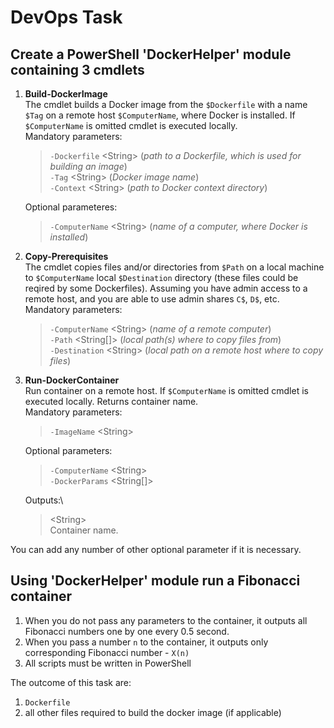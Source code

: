 <!DOCTYPE html>

<h1 id="devops-task">DevOps Task</h1>
<h2 id="create-a-powershell-dockerhelper-module-containing-3-cmdlets">Create a PowerShell 'DockerHelper' module containing 3 cmdlets</h2>
<ol>
<li>
<p><strong>Build-DockerImage</strong><br>
The cmdlet builds a Docker image from the <code>$Dockerfile</code> with a name <code>$Tag</code> on a remote host <code>$ComputerName</code>, where Docker is installed. If <code>$ComputerName</code> is omitted cmdlet is executed locally.<br>
Mandatory parameters:</p>
<blockquote>
<p><code>-Dockerfile</code> &lt;String&gt; (<em>path to a Dockerfile, which is used for building an image</em>)<br>
<code>-Tag</code> &lt;String&gt; (<em>Docker image name</em>)<br>
<code>-Context</code> &lt;String&gt; (<em>path to Docker context directory</em>)</p>
</blockquote>
<p>Optional parameteres:</p>
<blockquote>
<p><code>-ComputerName</code> &lt;String&gt; (<em>name of a computer, where Docker is installed</em>)</p>
</blockquote>
</li>
<li>
<p><strong>Copy-Prerequisites</strong><br>
The cmdlet copies files and/or directories from <code>$Path</code> on a local machine to <code>$ComputerName</code> local <code>$Destination</code> directory (these files could be reqired by some Dockerfiles). Assuming you have admin access to a remote host, and you are able to use admin shares <code>C$</code>, <code>D$</code>, etc.<br>
Mandatory parameters:</p>
<blockquote>
<p><code>-ComputerName</code> &lt;String&gt; (<em>name of a remote computer</em>)<br>
<code>-Path</code> &lt;String[]&gt; (<em>local path(s) where to copy files from</em>)<br>
<code>-Destination</code> &lt;String&gt; (<em>local path on a remote host where to copy files</em>)</p>
</blockquote>
</li>
<li>
<p><strong>Run-DockerContainer</strong><br>
Run container on a remote host. If <code>$ComputerName</code> is omitted cmdlet is executed locally. Returns container name.<br>
Mandatory parameters:</p>
<blockquote>
<p><code>-ImageName</code> &lt;String&gt;</p>
</blockquote>
<p>Optional parameters:</p>
<blockquote>
<p><code>-ComputerName</code> &lt;String&gt;<br>
<code>-DockerParams</code> &lt;String[]&gt;</p>
</blockquote>
<p>Outputs:\</p>
<blockquote>
<p>&lt;String&gt;<br>
Container name.</p>
</blockquote>
</li>
</ol>
<p>You can add any number of other optional parameter if it is necessary.</p>
<h2 id="using-dockerhelper-module-run-a-fibonacci-container">Using 'DockerHelper' module run a Fibonacci container</h2>
<ol>
<li>When you do not pass any parameters to the container, it outputs all Fibonacci numbers one by one every 0.5 second.</li>
<li>When you pass a number <code>n</code> to the container, it outputs only corresponding Fibonacci number - <code>X(n)</code></li>
<li>All scripts must be written in PowerShell</li>
</ol>
<p>The outcome of this task are:</p>
<ol>
<li><code>Dockerfile</code></li>
<li>all other files required to build the docker image (if applicable)</li>
</ol>
